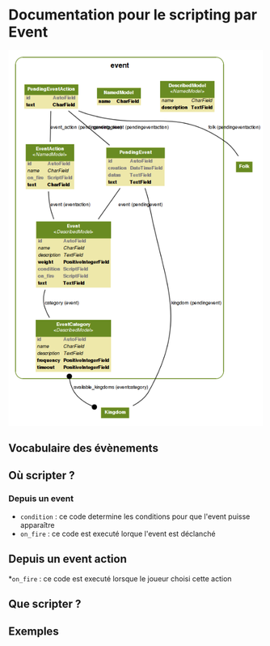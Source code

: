 Documentation pour le scripting par Event
=======================
![Event models](https://github.com/Neamar/kingdoms/blob/master/event/models.png?raw=true)

Vocabulaire des évènements
------------------------

Où scripter ?
-------------
### Depuis un event
* `condition` : ce code determine les conditions pour que l'event puisse apparaître
* `on_fire` : ce code est executé lorque l'event est déclanché

## Depuis un event action
*`on_fire` : ce code est executé lorsque le joueur choisi cette action

Que scripter ?
---------------


Exemples
-------------
